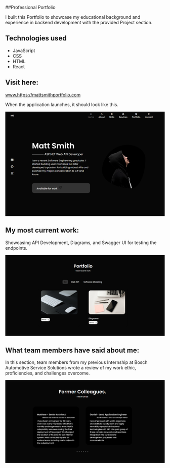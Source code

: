 ##Professional Portfolio

I built this Portfolio to showcase my educational background and experience in backend development with the provided Project section.

## Technologies used
* JavaScript
* CSS
* HTML
* React

## Visit here:
www.https://mattsmithportfolio.com
   
When the application launches, it should look like this.
   
![Header Section](src/assets/portfolio-header-picture.PNG)

## My most current work:
Showcasing API Development, Diagrams, and Swagger UI for testing the endpoints.

![Portfolio Section](src/assets/portfolio-section-picture.PNG)

## What team members have said about me:
In this section, team members from my previous Internship at Bosch Automotive Service Solutions wrote a review of my work ethic, proficiencies, and challenges overcome.

![Reference Section](src/assets/developer-references-pictures.PNG)

